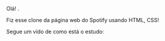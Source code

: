 Olá! .<br>

Fiz esse clone da página web do Spotify usando HTML, CSS!<br>

Segue um vído de como está o estudo:<br>

